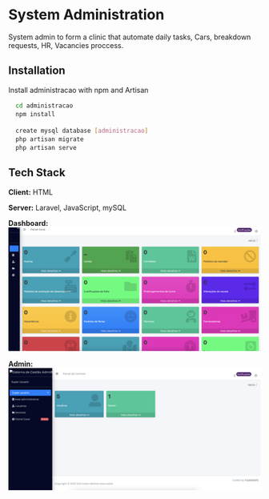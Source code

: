 # System Administration

System admin to form a clinic that automate daily tasks, Cars, breakdown requests, HR, Vacancies proccess.

## Installation

Install administracao with npm and Artisan

```bash
  cd administracao
  npm install
  
  create mysql database [administracao]
  php artisan migrate
  php artisan serve
```


## Tech Stack

**Client:** HTML

**Server:** Laravel, JavaScript, mySQL

**Dashboard:**
![alt text](https://github.com/eudagraca/administracao/blob/main/Screenshot%20at%20Feb%2020%2017-10-24.png?raw=true)

**Admin:**
![alt text](https://github.com/eudagraca/administracao/blob/main/Screenshot%20at%20Feb%2020%2017-11-06.png?raw=true)
